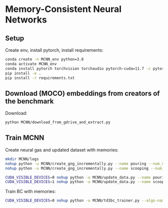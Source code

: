 # Memory-Consistent Neural Networks
## Setup
Create env, install pytorch, install requirements:
```bash
conda create -n MCNN_env python=3.8
conda activate MCNN_env
conda install pytorch torchvision torchaudio pytorch-cuda=11.7 -c pytorch -c nvidia
pip install -e .
pip install -r requirements.txt 
```

## Download (MOCO) embeddings from creators of the benchmark
Download:
```bash
python MCNN/download_from_gdrive_and_extract.py
```

## Train MCNN
Create neural gas and updated dataset with memories:
```bash
mkdir MCNN/logs
nohup python -u MCNN/create_gng_incrementally.py --name pouring --num_memories_frac 0.1 > MCNN/logs/pouring_gng_0.1_frac.log &
nohup python -u MCNN/create_gng_incrementally.py --name scooping --num_memories_frac 0.1 > MCNN/logs/scooping_gng_0.1_frac.log &

CUDA_VISIBLE_DEVICES=0 nohup python -u MCNN/update_data.py --name pouring --num_memories_frac 0.1 > MCNN/logs/pouring_update_data_0.1_frac.log &
CUDA_VISIBLE_DEVICES=1 nohup python -u MCNN/update_data.py --name scooping --num_memories_frac 0.1 > MCNN/logs/scooping_update_data_0.1_frac.log &
```

Train BC with memories:
```bash
CUDA_VISIBLE_DEVICES=0 nohup python -u MCNN/td3bc_trainer.py --algo-name mem_bc --task pouring --num_memories_frac 0.1 --Lipz 1.0 --lamda 1.0 --use-tqdm 0 > MCNN/logs/pouring_mcnn_Lipz1.0_lamda1.0.log &
```
